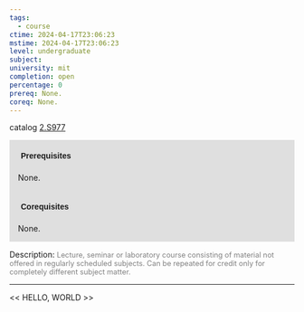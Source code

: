 ```yaml
---
tags:
  - course
ctime: 2024-04-17T23:06:23
mstime: 2024-04-17T23:06:23
level: undergraduate
subject: 
university: mit
completion: open
percentage: 0
prereq: None.
coreq: None.
---
```


catalog [2.S977](http://student.mit.edu/catalog/m2c.html#2.S977)

<span style="display: block; padding: 15px; background-color: rgb(100, 100, 100, 0.2);"><font id="m_prereq1988_0" style="display: block; font-family: Arial, sans-serif; font-weight: bold; padding: 5px">Prerequisites</font><br><span id="prereq1988_0">None.</span></span>
<span style="display: block; padding: 15px; background-color: rgb(100, 100, 100, 0.2);"><font id="m_coreq1988_0" style="display: block; font-family: Arial, sans-serif; font-weight: bold; padding: 5px">Corequisites</font><br><span id="coreq1988_0">None.</span></span>

<font style="">Description:</font>
<font style="color: grey; font-size: 0.8rem;">Lecture, seminar or laboratory course consisting of material not offered in regularly scheduled subjects. Can be repeated for credit only for completely different subject matter.</font>



---

<< HELLO, WORLD >>
